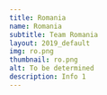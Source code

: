 ```yaml
---
title: Romania
name: Romania
subtitle: Team Romania
layout: 2019_default
img: ro.png
thumbnail: ro.png
alt: To be determined
description: Info 1
---
```

